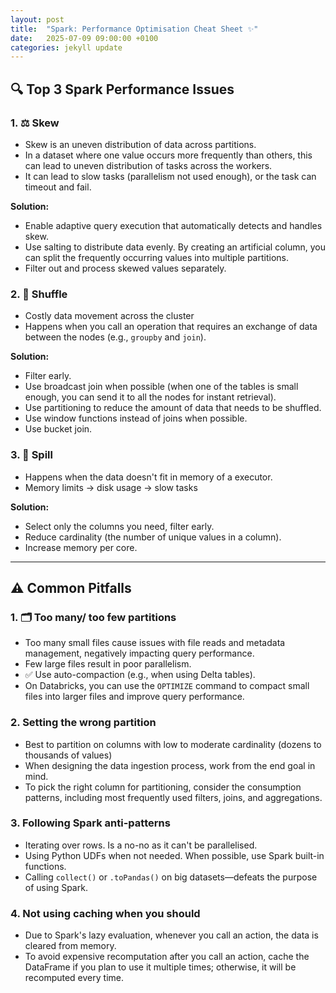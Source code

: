 ```yaml
---
layout: post
title:  "Spark: Performance Optimisation Cheat Sheet ✨"
date:   2025-07-09 09:00:00 +0100
categories: jekyll update
---
```


## 🔍 Top 3 Spark Performance Issues

### 1. ⚖️ Skew 
- Skew is an uneven distribution of data across partitions.
- In a dataset where one value occurs more frequently than others, this can lead to uneven distribution of tasks across the workers.
- It can lead to slow tasks (parallelism not used enough), or the task can timeout and fail.

**Solution:**
- Enable adaptive query execution that automatically detects and handles skew.
- Use salting to distribute data evenly. By creating an artificial column, you can split the frequently occurring values into multiple partitions.
- Filter out and process skewed values separately.

### 2. 🔄 Shuffle
- Costly data movement across the cluster
- Happens when you call an operation that requires an exchange of data between the nodes (e.g., `groupby` and `join`).

**Solution:**
- Filter early.
- Use broadcast join when possible (when one of the tables is small enough, you can send it to all the nodes for instant retrieval).
- Use partitioning to reduce the amount of data that needs to be shuffled.
- Use window functions instead of joins when possible.
- Use bucket join.

### 3. 💾 Spill
- Happens when the data doesn't fit in memory of a executor.
- Memory limits → disk usage -> slow tasks

**Solution:**
- Select only the columns you need, filter early.
- Reduce cardinality (the number of unique values in a column).
- Increase memory per core.

---

## ⚠️ Common Pitfalls

### 1. 🗂️ Too many/ too few partitions 
- Too many small files cause issues with file reads and metadata management, negatively impacting query performance.
- Few large files result in poor parallelism.
- ✅ Use auto-compaction (e.g., when using Delta tables).
- On Databricks, you can use the `OPTIMIZE` command to compact small files into larger files and improve query performance.

### 2. Setting the wrong partition
- Best to partition on columns with low to moderate cardinality (dozens to thousands of values)
- When designing the data ingestion process, work from the end goal in mind.
- To pick the right column for partitioning, consider the consumption patterns, including most frequently used filters, joins, and aggregations.

### 3. Following Spark anti-patterns

- Iterating over rows. Is a no-no as it can't be parallelised.
- Using Python UDFs when not needed. When possible, use Spark built-in functions.
- Calling `collect()` or `.toPandas()` on big datasets—defeats the purpose of using Spark.

### 4. Not using caching when you should

- Due to Spark's lazy evaluation, whenever you call an action, the data is cleared from memory.
- To avoid expensive recomputation after you call an action, cache the DataFrame if you plan to use it multiple times; otherwise, it will be recomputed every time.
